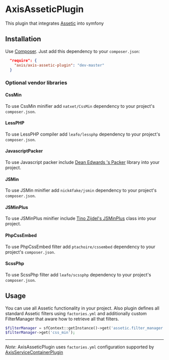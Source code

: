AxisAsseticPlugin
=================

This plugin that integrates [Assetic](https://github.com/kriswallsmith/assetic) into symfony

Installation
------------

Use [Composer](http://getcomposer.org/). Just add this dependency to your `composer.json`:

```json
  "require": {
    "axis/axis-assetic-plugin": "dev-master"
  }
```

### Optional vendor libraries

#### CssMin
To use CssMin minifier add `natxet/CssMin` dependency to your project's `composer.json`.

#### LessPHP
To use LessPHP compiler add `leafo/lessphp` dependency to your project's `composer.json`.

#### JavascriptPacker
To use Javascript packer include [Dean Edwards 's Packer](http://joliclic.free.fr/php/javascript-packer/en/)
library into your project.

#### JSMin
To use JSMin minifier add `nick4fake/jsmin` dependency to your project's `composer.json`.

#### JSMinPlus
To use JSMinPlus minifier include [Tino Zijdel's JSMinPlus](https://github.com/mrclay/minify/blob/master/min/lib/JSMinPlus.php)
class into your project.

#### PhpCssEmbed
To use PhpCssEmbed filter add `ptachoire/cssembed` dependency to your project's `composer.json`.

#### ScssPhp
To use ScssPhp filter add `leafo/scssphp` dependency to your project's `composer.json`.

Usage
-----
You can use all Assetic functionality in your project.
Also plugin defines all standard Assetic filters using `factories.yml` and additionally custom FilterManager
that aware how to retrieve all that filters.

```php
$filterManager = sfContext::getInstance()->get('assetic.filter_manager');
$filterManager->get('css_min');
```

---------------
*Note*: AxisAsseticPlugin uses `factories.yml` configuration supported by 
[AxisServiceContainerPlugin](https://github.com/e1himself/axis-service-container-plugin)

